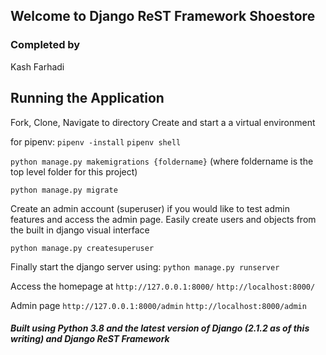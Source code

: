 ## Welcome to Django ReST Framework Shoestore

### Completed by
Kash Farhadi

## Running the Application

Fork, Clone, Navigate to directory
Create and start a a virtual environment

for pipenv:
`pipenv -install`
`pipenv shell`

`python manage.py makemigrations {foldername}` 
(where foldername is the top level folder for this project)

`python manage.py migrate`

Create an admin account (superuser) if you would like to test admin features and access the admin page. Easily create users and objects from the built in django visual interface

`python manage.py createsuperuser`

Finally start the django server using: 
`python manage.py runserver`

Access the homepage at 
`http://127.0.0.1:8000/` 
`http://localhost:8000/`

Admin page
`http://127.0.0.1:8000/admin` 
`http://localhost:8000/admin`


##### Built using Python 3.8 and the latest version of Django (2.1.2 as of this writing) and Django ReST Framework